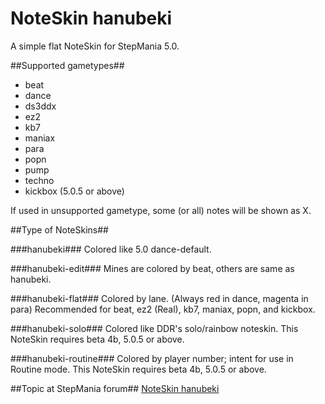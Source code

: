 NoteSkin hanubeki
=================

A simple flat NoteSkin for StepMania 5.0.

##Supported gametypes##

* beat
* dance
* ds3ddx
* ez2
* kb7
* maniax
* para
* popn
* pump
* techno
* kickbox (5.0.5 or above)

If used in unsupported gametype, some (or all) notes will be shown as X.

##Type of NoteSkins##

###hanubeki###
Colored like 5.0 dance-default.

###hanubeki-edit###
Mines are colored by beat, others are same as hanubeki.

###hanubeki-flat###
Colored by lane. (Always red in dance, magenta in para)
Recommended for beat, ez2 (Real), kb7, maniax, popn, and kickbox.

###hanubeki-solo###
Colored like DDR's solo/rainbow noteskin.
This NoteSkin requires beta 4b, 5.0.5 or above.

###hanubeki-routine###
Colored by player number; intent for use in Routine mode.
This NoteSkin requires beta 4b, 5.0.5 or above.

##Topic at StepMania forum##
[NoteSkin hanubeki](http://www.stepmania.com/forums/themes/show/4557)
